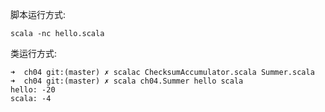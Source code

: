 

脚本运行方式:

```
scala -nc hello.scala
```


类运行方式:

```
➜  ch04 git:(master) ✗ scalac ChecksumAccumulator.scala Summer.scala
➜  ch04 git:(master) ✗ scala ch04.Summer hello scala                
hello: -20
scala: -4
```